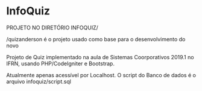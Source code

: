 # InfoQuiz
PROJETO NO DIRETÓRIO INFOQUIZ/

/quizanderson é o projeto usado como base para o desenvolvimento do novo 


Projeto de Quiz implementado na aula de Sistemas Coorporativos 2019.1 no IFRN, usando PHP/CodeIgniter e Bootstrap.

Atualmente apenas acessível por Localhost. O script do Banco de dados é o arquivo infoquiz/script.sql
